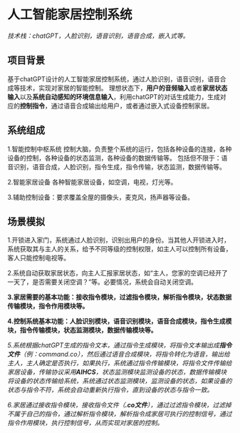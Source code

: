# 人工智能家居控制系统

*技术栈：chatGPT，人脸识别，语音识别，语音合成，嵌入式等。*

## 项目背景
基于chatGPT设计的人工智能家居控制系统，通过人脸识别，语音识别，语音合成等技术，实现对家居的智能控制。
理想状态下，**用户的音频输入**或者**家居状态输入**以及**系统自动感知的环境信息输入**，利用chatGPT的对话生成能力，生成对应的**控制指令**，通过语音合成输出给用户，或者通过嵌入式设备控制家居。

## 系统组成
1.智能控制中枢系统
控制大脑，负责整个系统的运行，包括各种设备的连接，各种设备的控制，各种设备的状态监测，各种设备的数据传输等。
包括但不限于：语音识别，语音合成，人脸识别，指令生成，指令传输，状态监测，数据传输等。

2.智能家居设备
各种智能家居设备，如空调，电视，灯光等。

3.辅助控制设备：要求覆盖全屋的摄像头，麦克风，扬声器等设备。

## 场景模拟
1.开锁进入家门，系统通过人脸识别，识别出用户的身份。当其他人开锁进入时，系统获取其与主人的关系，给予不同等级的控制权限，如主人可以控制所有设备，客人只能控制电视等。

2.系统自动获取家居状态，向主人汇报家居状态，如“主人，您家的空调已经开了一天了，是否需要关闭空调？”等。必要情况，系统会自动关闭空调。

**3.家居需要的基本功能：接收指令模块，过滤指令模块，解析指令模块，状态数据传输模块，指令作用模块等。**

**4.控制系统基本功能：人脸识别模块，语音识别模块，语音合成模块，指令生成模块，指令传输模块，状态监测模块，数据传输模块等。**

*5.系统根据chatGPT生成的指令文本，通过指令生成模块，将指令文本输出成**指令文件**（例：command.co），然后通过语音合成模块，将指令转化为语音，输出给主人，主人确定是否执行，如果执行，系统通过指令传输模块，将指令文件传输给家居设备，传输协议采用**AIHCS**，状态监测模块监测设备的状态，数据传输模块将设备的状态传输给系统，系统通过状态监测模块，监测设备的状态，如果设备的状态与指令不符，系统会自动重新执行指令，直到设备的状态与指令一致。*

*6.家居通过接收指令模块，接收指令文件（**.co文件**），通过过滤指令模块，过滤掉不属于自己的指令，通过解析指令模块，解析指令成家居可执行的控制信号，通过指令作用模块，执行控制信号，从而实现对家居的控制。*